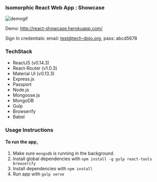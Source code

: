 ### Isomorphic React Web App : Showcase

![demogif](react-showcase.gif?raw=true)

Demo: http://react-showcase.herokuapp.com/

Sign In credentials:
email: test@tech-dojo.org,
pass: abcd5678

### TechStack
- ReactJS (v0.14.3)
- React-Router (v1.0.3)
- Material UI (v0.13.3)
- Express.js
- Passport
- Node.js
- Mongoose.js
- MongoDB
- Gulp
- Browserify
- Babel



### Usage Instructions

#### To run the app,
1. Make sure `mongodb` is running in the background.
2. Install global dependencies with `npm install -g gulp react-tools browserify`
3. Install dependencies with `npm install`
4. Run app with `gulp serve`